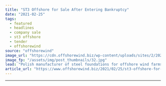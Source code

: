 ```yaml
---
title: "ST3 Offshore for Sale After Entering Bankruptcy"
date: "2021-02-25"
tags: 
  - featured
  - headlines
  - company sale
  - st3 offshore
  - tender
  - offshorewind
source: "offshorewind"
image_url: "https://cdn.offshorewind.biz/wp-content/uploads/sites/2/2021/02/25094006/ST3-Offshore_archive.jpg"
image_fp: "/assets/img/post_thumbnails/32.jpg"
lead: "Polish manufacturer of steel foundations for offshore wind farms, ST3 Offshore – which declared"
article_url: "https://www.offshorewind.biz/2021/02/25/st3-offshore-for-sale-after-entering-bankruptcy/"
---
```


---
